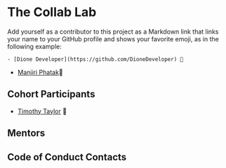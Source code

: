 # The Collab Lab

Add yourself as a contributor to this project as a Markdown link that links your name to your GitHub profile and shows your favorite emoji, as in the following example:

    - [Dione Developer](https://github.com/DioneDeveloper) 💅

- [Manjiri Phatak](https://github.com/manjiriphatak)🍾

## Cohort Participants
- [Timothy Taylor](https://github.com/timothy-taylor) 🌱

## Mentors

## Code of Conduct Contacts

